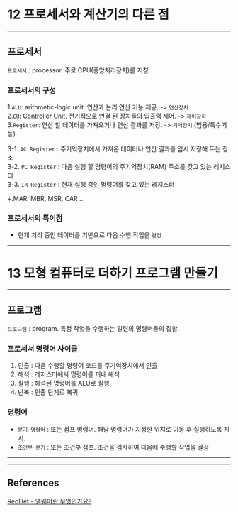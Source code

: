 # 12 프로세서와 계산기의 다른 점
  
<hr>

## 프로세서

`프로세서` : processor. 주로 CPU(중앙처리장치)를 지칭.

### 프로세서의 구성

1.` ALU `: arithmetic-logic unit. 연산과 논리 연산 기능 제공. -> `연산장치`  
2.` CU `: Controller Unit. 전기적으로 연결 된 장치들의 입출력 제어. -> `제어장치`  
3.` Register `: 연산 할 데이터를 가져오거나 연산 결과를 저장. -> `기억장치` (범용/특수기능) 

3-1. `AC Register` : 주기억장치에서 가져온 데이터나 연산 결과를 임시 저장해 두는 장소  
3-2. `PC Register` : 다음 실행 할 명령어의 주기억장치(RAM) 주소를 갖고 있는 레지스터  
3-3. `IR Register` : 현재 실행 중인 명령어를 갖고 있는 레지스터

+.MAR, MBR, MSR, CAR ... 

### 프로세서의 특이점

- 현재 처리 중인 데이터를 기반으로 다음 수행 작업을 `결정`

<hr>

# 13 모형 컴퓨터로 더하기 프로그램 만들기

<hr>

## 프로그램

`프로그램` : program. 특정 작업을 수행하는 일련의 명령어들의 집합.

### 프로세서 명령어 사이클

1. 인출 : 다음 수행할 명령어 코드를 주기억장치에서 인출
2. 해석 : 레지스터에서 명령어를 꺼내 해석
3. 실행 : 해석된 명령어를 ALU로 실행
4. 반복 : 인출 단계로 복귀

### 명령어

- `분기 명령어` : 또는 점프 명령어. 해당 명령어가 지정한 위치로 이동 후 실행하도록 지시.
- `조건부 분기` : 또는 조건부 점프. 조건을 검사하여 다음에 수행할 작업을 결정

<hr><hr>

## References
[RedHet - 맬웨어란 무엇인가요?](https://www.redhat.com/ko/topics/security/what-is-malware)  
